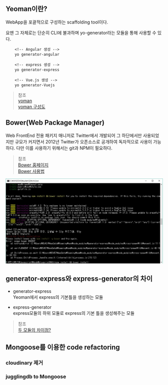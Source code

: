 ## Yeoman이란?
WebApp을 포괄적으로 구성하는 scaffolding tool이다.        

요맨 그 자체로는 단순히 CLI에 불과하며 yo-generator라는 모듈을 통해 사용할 수 있다.
```
    <!-- Angular 생성 -->
    yo generator-angular

    <!-- express 생성 -->
    yo generator-express

    <!-- Vue.js 생성 -->
    yo generator-Vuejs
```
> 참조        
[yoman](https://github.com/miconblog/Slide/tree/master/20140402)   
[yoman 구성도](https://www.slideshare.net/emotion987/yeoman-46019392)


## Bower(Web Package Manager)
Web FrontEnd 전용 패키지 매니저로 Twitter에서 개발되어 그 하단에서만 사용되었지만 규모가 커지면서 2012년 Twitter가 오픈소스로 공개하여 독자적으로 사용이 가능하다.
다만 이를 사용하기 위해서는 git과 NPM이 필요하다.

> 참조        
[Bower 홈페이지](https://bower.io/)      
[Bower 사용법](http://webframeworks.kr/getstarted/bower/)

![BowerError](bower_error.jpg)


## generator-express와 express-generator의 차이

* generator-express     
  Yeoman에서 express의 기본틀을 생성하는 모듈

* express-generator     
  express모듈의 하위 모듈로 express의 기본 틀을 생성해주는 모듈

> 참조        
[두 모듈의 차이점?](https://stackoverflow.com/questions/41311348/express-or-express-generator-do-i-need-both)


## Mongoose를 이용한 code refactoring

### cloudinary 제거

### jugglingdb to Mongoose
